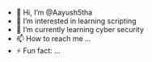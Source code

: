 - 👋 Hi, I’m @Aayush5tha
- 👀 I’m interested in learning scripting
- 🌱 I’m currently learning cyber security
- 📫 How to reach me ...
- ⚡ Fun fact: ...

<!---
Aayush5tha/Aayush5tha is a ✨ special ✨ repository because its `README.md` (this file) appears on your GitHub profile.
You can click the Preview link to take a look at your changes.
--->
